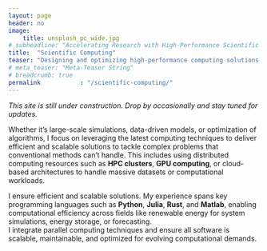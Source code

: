 ```yaml
---
layout: page
header: no
image:
    title: unsplash_pc_wide.jpg
# subheadline: "Accelerating Research with High-Performance Scientific Computing"
title:  "Scientific Computing"
teaser: "Designing and optimizing high-performance computing solutions to solve complex scientific and engineering challenges with efficiency and scalability."
# meta_teaser: "Meta-Teaser String"
# breadcrumb: true
permalink           : "/scientific-computing/"
---
```


_This site is still under construction. Drop by occasionally and stay tuned for
updates._

Whether it’s large-scale simulations, data-driven models, or optimization of
algorithms, I focus on leveraging the latest computing techniques to deliver
efficient and scalable solutions to tackle complex problems
that conventional methods can’t handle. This includes using distributed computing
resources such as **HPC clusters**, **GPU computing**, or cloud-based
architectures to handle massive datasets or computational workloads. 

I ensure efficient and
scalable solutions. My experience spans key programming languages such as
**Python**, **Julia**, **Rust**, and **Matlab**, enabling computational
efficiency across fields like renewable energy for system simulations, energy
storage, or forecasting.  
I integrate parallel computing techniques and ensure all software is scalable,
maintainable, and optimized for evolving computational demands. 